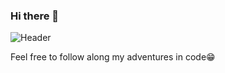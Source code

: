 ### Hi there 👋

![Header](https://user-images.githubusercontent.com/101399811/178598367-6a09e318-e788-40af-b289-76d24abbf27e.png)

Feel free to follow along my adventures in code😁


<!--
**Dnayir/Dnayir** is a ✨ _special_ ✨ repository because its `README.md` (this file) appears on your GitHub profile.

Here are some ideas to get you started:

- 🔭 I’m currently working on ...
- 🌱 I’m currently learning ...
- 👯 I’m looking to collaborate on ...
- 🤔 I’m looking for help with ...
- 💬 Ask me about ...
- 📫 How to reach me: ...
- 😄 Pronouns: ...
- ⚡ Fun fact: ...
-->
